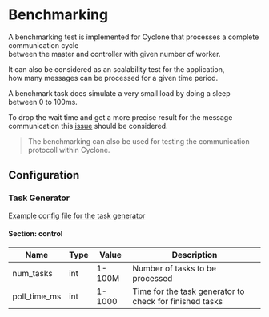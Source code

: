 # Benchmarking

A benchmarking test is implemented for Cyclone that processes a complete communication cycle  
between the master and controller with given number of worker.  

It can also be considered as an scalability test for the application,  
how many messages can be processed for a given time period.

A benchmark task does simulate a very small load by doing a sleep between 0 to 100ms.

To drop the wait time and get a more precise result for the message communication this [issue](https://github.com/GSI-HPC/cyclone-distributed-task-driven-framework/issues/26) should be considered.

> The benchmarking can also be used for testing the communication protocoll within Cyclone.

## Configuration

### Task Generator

[Example config file for the task generator](../Configuration/benchmark_task_generator.conf)

#### Section: control

| Name           | Type   | Value  | Description                                             |
| -------------- | ------ | ------ | ------------------------------------------------------- |
| num\_tasks     | int    | 1-100M | Number of tasks to be processed                         |
| poll\_time\_ms | int    | 1-1000 | Time for the task generator to check for finished tasks |

